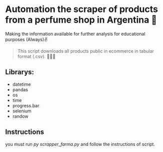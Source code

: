 # Automation the scraper of products from a perfume shop in Argentina 🤖

Making the information available for further analysis for educational purposes (Always)✌

> This script downloads all products public in ecommerce in tabular format (.csv). 👨🏽‍💻

## Librarys:

- datetime
- pandas
- os
- time
- progress.bar
- selenium
- randow

## Instructions
you must run *py scrapper_farma.py* and follow the instructions of script.
